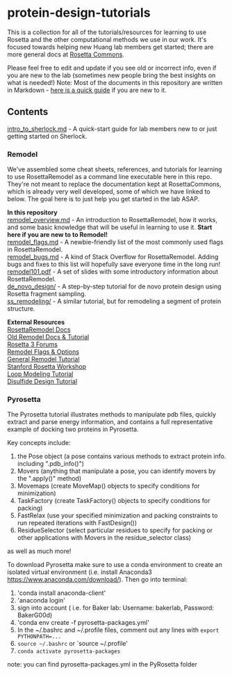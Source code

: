 # protein-design-tutorials
This is a collection for all of the tutorials/resources for learning to use Rosetta and the other computational methods we use in our work. It's focused towards helping new Huang lab members get started; there are more general docs at [Rosetta Commons](https://www.rosettacommons.org/docs/latest/Home).  

Please feel free to edit and update if you see old or incorrect info, even if you are new to the lab (sometimes new people bring the best insights on what is needed!) Note: Most of the documents in this repository are written in Markdown - [here is a quick guide](https://guides.github.com/features/mastering-markdown/) if you are new to it.

## Contents
[intro_to_sherlock.md](https://github.com/ProteinDesignLab/protein-design-tutorials/blob/master/intro_to_sherlock.md) - A quick-start guide for lab members new to or just getting started on Sherlock.

### Remodel
We've assembled some cheat sheets, references, and tutorials for learning to use RosettaRemodel as a command line executable here in this repo. They're not meant to replace the documentation kept at RosettaCommons, which is already very well developed, some of which we have linked to below. The goal here is to just help you get started in the lab ASAP.  

**In this repository**  
[remodel_overview.md](https://github.com/ProteinDesignLab/protein-design-tutorials/blob/master/remodel/remodel_overview.md) - An introduction to RosettaRemodel, how it works, and some basic knowledge that will be useful in learning to use it. **Start here if you are new to to Remodel!**  
[remodel_flags.md](https://github.com/ProteinDesignLab/protein-design-tutorials/blob/master/remodel/remodel_flags.md) - A newbie-friendly list of the most commonly used flags in RosettaRemodel.   
[remodel_bugs.md](https://github.com/ProteinDesignLab/protein-design-tutorials/blob/master/remodel/remodel_bugs.md) - A kind of Stack Overflow for RosettaRemodel. Adding bugs and fixes to this list will hopefully save everyone time in the long run!   
[remodel101.pdf](https://github.com/ProteinDesignLab/protein-design-tutorials/blob/master/remodel/remodel101.pdf) - A set of slides with some introductory information about RosettaRemodel.   
[de_novo_design/](https://github.com/ProteinDesignLab/protein-design-tutorials/tree/master/remodel/de_novo_design) - A step-by-step tutorial for de novo protein design using Rosetta fragment sampling.   
[ss_remodeling/](https://github.com/ProteinDesignLab/protein-design-tutorials/tree/master/remodel/ss_remodeling) - A similar tutorial, but for remodeling a segment of protein structure.

**External Resources**  
[RosettaRemodel Docs](https://www.rosettacommons.org/docs/latest/application_documentation/design/rosettaremodel)  
[Old Remodel Docs & Tutorial](https://www.rosettacommons.org/manuals/archive/rosetta3.4_user_guide/d1/d8c/remodel.html)  
[Rosetta 3 Forums](https://www.rosettacommons.org/forums/rosetta-3)  
[Remodel Flags & Options](https://www.rosettacommons.org/docs/latest/full-options-list)  
[General Remodel Tutorial](https://www.rosettacommons.org/docs/latest/application_documentation/design/Remodel)  
[Stanford Rosetta Workshop](http://2016.rosetta.ninja/day-3/rosettaremodel-basic-tutorial)  
[Loop Modeling Tutorial](https://www.rosettacommons.org/demos/latest/tutorials/loop_modeling/loop_modeling)  
[Disulfide Design Tutorial](https://www.rosettacommons.org/docs/latest/application_documentation/design/rosettaremodel#algorithm_disulfide-design)  

### Pyrosetta 
The Pyrosetta tutorial illustrates methods to manipulate pdb files, quickly extract and parse energy information, and contains a full representative example of docking two proteins in Pyrosetta. 

Key concepts include:
1. the Pose object (a pose contains various methods to extract protein info. including ".pdb_info()")
2. Movers (anything that manipulate a pose, you can identify movers by the ".apply()" method)
3. Movemaps (create MoveMap() objects to specify conditions for minimization)
4. TaskFactory (create TaskFactory() objects to specify conditions for packing)
5. FastRelax (use your specified minimization and packing constraints to run repeated iterations with FastDesign())
6. ResidueSelector (select particular residues to specify for packing or other applications with Movers in the residue_selector class)

as well as much more!

To download Pyrosetta make sure to use a conda environment to create an isolated virtual environment (i.e. install Anaconda3 https://www.anaconda.com/download/). Then go into terminal:
1. 'conda install anaconda-client'
2. 'anaconda login'
3. sign into account ( i.e. for Baker lab: Username: bakerlab, Password: BakerG00d)
3. 'conda env create -f pyrosetta-packages.yml'
4. In the ~/.bashrc and ~/.profile files, comment out any lines with `export PYTHONPATH=...`
5. `source ~/.bashrc` or `source ~/.profile'
6. `conda activate pyrosetta-packages`

note: you can find pyrosetta-packages.yml in the PyRosetta folder


